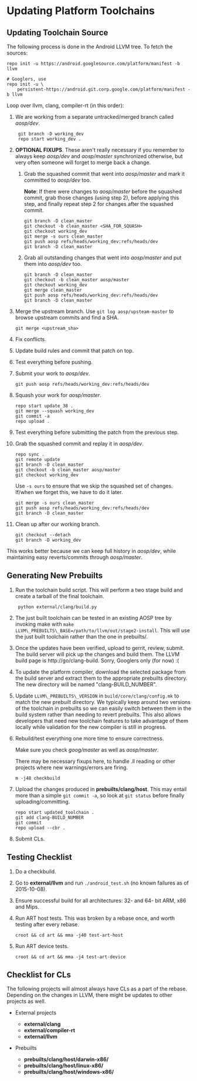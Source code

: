 Updating Platform Toolchains
============================

Updating Toolchain Source
-------------------------

The following process is done in the Android LLVM tree. To fetch the sources:

    repo init -u https://android.googlesource.com/platform/manifest -b llvm

    # Googlers, use
    repo init -u \
        persistent-https://android.git.corp.google.com/platform/manifest -b llvm

Loop over llvm, clang, compiler-rt (in this order):

1. We are working from a separate untracked/merged branch called *aosp/dev*.

        git branch -D working_dev
        repo start working_dev .

2. **OPTIONAL FIXUPS**.
   These aren't really necessary if you remember to always keep *aosp/dev* and
   *aosp/master* synchronized otherwise, but very often someone will forget to
   merge back a change.

   1. Grab the squashed commit that went into *aosp/master* and mark it
      committed to *aosp/dev* too.

      **Note**: If there were changes to *aosp/master* before the squashed
      commit, grab those changes (using step 2), before applying this step,
      and finally repeat step 2 for changes after the squashed commit.

          git branch -D clean_master
          git checkout -b clean_master <SHA_FOR_SQUASH>
          git checkout working_dev
          git merge -s ours clean_master
          git push aosp refs/heads/working_dev:refs/heads/dev
          git branch -D clean_master

   2. Grab all outstanding changes that went into *aosp/master* and put them
      into *aosp/dev* too.

          git branch -D clean_master
          git checkout -b clean_master aosp/master
          git checkout working_dev
          git merge clean_master
          git push aosp refs/heads/working_dev:refs/heads/dev
          git branch -D clean_master

3. Merge the upstream branch.
   Use `git log aosp/upsteam-master` to browse upstream commits and find a SHA.

       git merge <upstream_sha>

4. Fix conflicts.

5. Update build rules and commit that patch on top.

6. Test everything before pushing.

7. Submit your work to *aosp/dev*.

       git push aosp refs/heads/working_dev:refs/heads/dev

8. Squash your work for *aosp/master*.

       repo start update_38 .
       git merge --squash working_dev
       git commit -a
       repo upload .

9. Test everything before submitting the patch from the previous step.

10. Grab the squashed commit and replay it in *aosp/dev*.

        repo sync .
        git remote update
        git branch -D clean_master
        git checkout -b clean_master aosp/master
        git checkout working_dev

    Use `-s ours` to ensure that we skip the squashed set of changes.
    If/when we forget this, we have to do it later.

        git merge -s ours clean_master
        git push aosp refs/heads/working_dev:refs/heads/dev
        git branch -D clean_master

11. Clean up after our working branch.

        git checkout --detach
        git branch -D working_dev

This works better because we can keep full history in *aosp/dev*, while
maintaining easy reverts/commits through *aosp/master*.


Generating New Prebuilts
------------------------

1. Run the toolchain build script. This will perform a two stage build and
   create a tarball of the final toolchain.

        python external/clang/build.py

2. The just built toolchain can be tested in an existing AOSP tree by invoking
   make with `make LLVM\_PREBUILTS\_BASE=/path/to/llvm/out/stage2-install`. This
   will use the just built toolchain rather than the one in prebuilts/.

3. Once the updates have been verified, upload to gerrit, review, submit. The
   build server will pick up the changes and build them. The LLVM build page is
   http://go/clang-build. Sorry, Googlers only (for now) :(

4. To update the platform compiler, download the selected package from the build
   server and extract them to the appropriate prebuilts directory. The new
   directory will be named "clang-BUILD\_NUMBER".

5. Update `LLVM\_PREBUILTS\_VERSION` in `build/core/clang/config.mk` to match
   the new prebuilt directory. We typically keep around two versions of the
   toolchain in prebuilts so we can easily switch between them in the build
   system rather than needing to revert prebuilts. This also allows developers
   that need new toolchain features to take advantage of them locally while
   validation for the new compiler is still in progress.

6. Rebuild/test everything one more time to ensure correctness.

   Make sure you check *goog/master* as well as *aosp/master*.

   There may be necessary fixups here, to handle .ll reading or other projects
   where new warnings/errors are firing.

       m -j48 checkbuild

6. Upload the changes produced in **prebuilts/clang/host**.
   This may entail more than a simple `git commit -a`, so look at `git status`
   before finally uploading/committing.

       repo start updated_toolchain .
       git add clang-BUILD_NUMBER
       git commit
       repo upload --cbr .

7. Submit CLs.


Testing Checklist
-----------------

1. Do a checkbuild.
2. Go to **external/llvm** and run `./android_test.sh` (no known failures as of
   2015-10-08).
3. Ensure successful build for all architectures: 32- and 64- bit ARM, x86 and
   Mips.
4. Run ART host tests.
   This was broken by a rebase once, and worth testing after every rebase.

       croot && cd art && mma -j40 test-art-host

5. Run ART device tests.

       croot && cd art && mma -j4 test-art-device


Checklist for CLs
-----------------

The following projects will almost always have CLs as a part of the rebase.
Depending on the changes in LLVM, there might be updates to other projects as
well.

* External projects

  * **external/clang**
  * **external/compiler-rt**
  * **external/llvm**

* Prebuilts

  * **prebuilts/clang/host/darwin-x86/**
  * **prebuilts/clang/host/linux-x86/**
  * **prebuilts/clang/host/windows-x86/**
